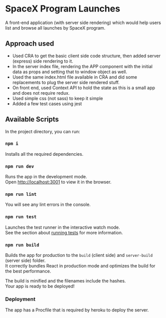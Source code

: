 # SpaceX Program Launches

A front-end application (with server side rendering) which would help users list and browse all launches by SpaceX program.

## Approach used
- Used CRA to get the basic client side code structure, then added server (express) side rendering to it.
- In the server index file, rendering the APP component with the initial data as props and setting that to window object as well.
- Used the same index.html file available in CRA and did some replacements to plug the server side rendered stuff.
- On front end, used Context API to hold the state as this is a small app and does not require redux.
- Used simple css (not sass) to keep it simple
- Added a few test cases using jest

## Available Scripts

In the project directory, you can run:

### `npm i`

Installs all the required dependencies.

### `npm run dev`

Runs the app in the development mode.\
Open [http://localhost:3001](http://localhost:3001) to view it in the browser.

### `npm run lint`

You will see any lint errors in the console.

### `npm run test`

Launches the test runner in the interactive watch mode.\
See the section about [running tests](https://facebook.github.io/create-react-app/docs/running-tests) for more information.

### `npm run build`

Builds the app for production to the `build` (client side) and `server-build` (server side) folder.\
It correctly bundles React in production mode and optimizes the build for the best performance.

The build is minified and the filenames include the hashes.\
Your app is ready to be deployed!

### Deployment

The app has a Procfile that is required by heroku to deploy the server.
